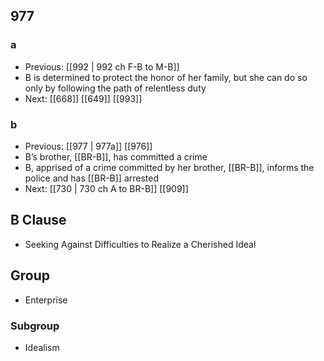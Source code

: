 ## 977
### a
- Previous: [[992 | 992 ch F-B to M-B]] 
- B is determined to protect the honor of her family, but she can do so only by following the path of relentless duty
- Next: [[668]] [[649]] [[993]] 

### b
- Previous: [[977 | 977a]] [[976]] 
- B’s brother, [[BR-B]], has committed a crime
- B, apprised of a crime committed by her brother, [[BR-B]], informs the police and has [[BR-B]] arrested
- Next: [[730 | 730 ch A to BR-B]] [[909]] 

## B Clause
- Seeking Against Difficulties to Realize a Cherished Ideal

## Group
- Enterprise

### Subgroup
- Idealism

